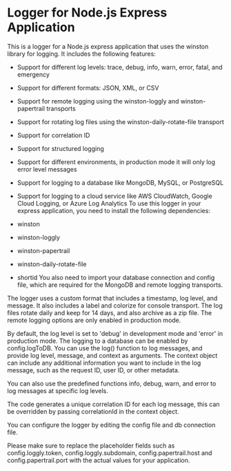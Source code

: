 # Logger for Node.js Express Application
This is a logger for a Node.js express application that uses the winston library for logging. It includes the following features:

* Support for different log levels: trace, debug, info, warn, error, fatal, and emergency
* Support for different formats: JSON, XML, or CSV
* Support for remote logging using the winston-loggly and winston-papertrail transports
* Support for rotating log files using the winston-daily-rotate-file transport
* Support for correlation ID
* Support for structured logging
* Support for different environments, in production mode it will only log error level messages
* Support for logging to a database like MongoDB, MySQL, or PostgreSQL
* Support for logging to a cloud service like AWS CloudWatch, Google Cloud Logging, or Azure Log Analytics
To use this logger in your express application, you need to install the following dependencies:

* winston
* winston-loggly
* winston-papertrail
* winston-daily-rotate-file
* shortid
You also need to import your database connection and config file, which are required for the MongoDB and remote logging transports.

The logger uses a custom format that includes a timestamp, log level, and message. It also includes a label and colorize for console transport. The log files rotate daily and keep for 14 days, and also archive as a zip file. The remote logging options are only enabled in production mode.

By default, the log level is set to 'debug' in development mode and 'error' in production mode. The logging to a database can be enabled by config.logToDB.
You can use the log() function to log messages, and provide log level, message, and context as arguments. The context object can include any additional information you want to include in the log message, such as the request ID, user ID, or other metadata.

You can also use the predefined functions info, debug, warn, and error to log messages at specific log levels.

The code generates a unique correlation ID for each log message, this can be overridden by passing correlationId in the context object.

You can configure the logger by editing the config file and db connection file.

Please make sure to replace the placeholder fields such as config.loggly.token, config.loggly.subdomain, config.papertrail.host and config.papertrail.port with the actual values for your application.
